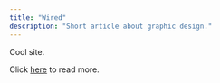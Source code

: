 ```yaml
---
title: "Wired"
description: "Short article about graphic design."
---
```


Cool site. 

Click <a href="https://www.wired.com/category/design/">here</a> to read more.
